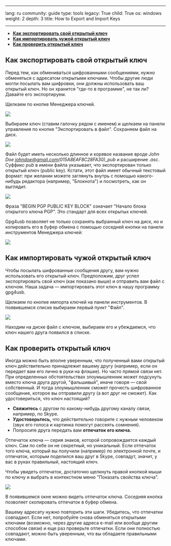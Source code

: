 

---

lang: ru
community: guide
type: tools
legacy: True
child: True
os: windows
weight: 2
depth: 3
title: How to Export and Import Keys

---

- [**Как экспортировать свой открытый ключ**](#3.1)
- [**Как импортировать чужой открытый ключ**](#3.2)
- [**Как проверить открытый ключ**](#3.3)

<a name="3.1"></a>
## Как экспортировать свой открытый ключ ##

Перед тем, как обмениваться шифрованными сообщениями, нужно обменяться с адресатом открытыми ключами. Чтобы другие люди могли посылать вам шифровки, они должны использовать ваш открытый ключ. Но он хранится "где-то в программе", не так ли? Давайте его экспортируем. 

Щелкаем по кнопке Менеджера ключей.

![](/sbox/screen/gpg4usb-ru/02.png)

Выбираем ключ (ставим галочку рядом с именем) и щелкаем на панели управления по кнопке "Экспортировать в файл". Сохраняем файл на диск.

![](/sbox/screen/gpg4usb-ru/09.png)

Файл будет иметь несколько длинное и корявое название вроде *John Doe johndoe@gmail.com(015A8EAF8C28FA30)_pub* и расширение *.asc*. Суффикс *pub* в имени файла указывает, что экспортирован только открытый ключ (public key). Кстати, этот файл имеет обычный текстовый формат: при желании можете заглянуть внутрь с помощью какого-нибудь редактора (например, "Блокнота") и посмотреть, как он выглядит.

![](/sbox/screen/gpg4usb-ru/10.png)

Фраза "BEGIN PGP PUBLIC KEY BLOCK" означает "Начало блока открытого ключа PGP". Это стандарт для всех открытых ключей. 

Gpg4usb позволяет не только сохранять выбранный ключ на диск, но и копировать его в буфер обмена с помощью соседней кнопки на панели инструментов Менеджера ключей:

![](/sbox/screen/gpg4usb-ru/11.png)

<a name="3.2"></a>
## Как импортировать чужой открытый ключ ##

Чтобы посылать шифрованные сообщения другу, вам нужно использовать его открытый ключ. Предположим, друг успел экспортировать свой ключ (как показано выше) и отправить вам файл с ключом. Наша задача — импортировать этот ключ в нашу программу gpg4usb.

Щелкаем по кнопке импорта ключей на панели инструментов. В появившемся списке выбираем первый пункт "Файл".

![](/sbox/screen/gpg4usb-ru/12.png)

Находим на диске файл с ключом, выбираем его и убеждаемся, что ключ нашего друга появился в списке.

<a name="3.3"></a>
## Как проверить открытый ключ ##

Иногда можно быть вполне уверенным, что полученный вами открытый ключ действительно принадлежит вашему другу (например, если он передает вам его лично в руки на флэшке). Но часто прямой связи нет. При определенных обстоятельствах злоумышленник может подсунуть вместо ключа друга другой, "фальшивый", иначе говоря — свой собственный. И тогда злоумышленник сможет прочесть шифрованное сообщение, которое вы отправили другу (а вот друг не сможет). Как удостовериться, что ключ настоящий?

- **Свяжитесь** с другом по какому-нибудь другому каналу связи, например, по Skype.
- **Удостоверьтесь,** что действительно говорите с нужным человеком (звук его голоса и картинка помогут рассеять сомнения).
- Попросите друга передать вам **отпечаток его ключа.**

Отпечаток ключа — серия знаков, которой сопровождается каждый ключ. Сам по себе он не секретный, но уникальный. Если отпечаток того ключа, который вы получили (например) по электронной почте, и отпечаток, которым поделился ваш друг в Skype, совпадут, значит, у вас в руках правильный, настоящий ключ.

Чтобы увидеть отпечаток, достаточно щелкнуть правой кнопкой мыши по ключу и выбрать в контекстном меню "Показать свойства ключа".

![](/sbox/screen/gpg4usb-ru/13.png)

В появившемся окне можно видеть отпечаток ключа. Соседняя кнопка позволяет скопировать отпечаток в буфер обмена.

Вашему адресату нужно повторить эти шаги. Убедитесь, что отпечатки совпадают. Если нет, попробуйте снова обменяться открытыми ключами (возможно, через другие адреса e-mail или вообще другим способом связи) и еще раз проверьте отпечатки. Если они полностью совпадают, можно быть уверенным, что вы обладаете правильными ключами.


